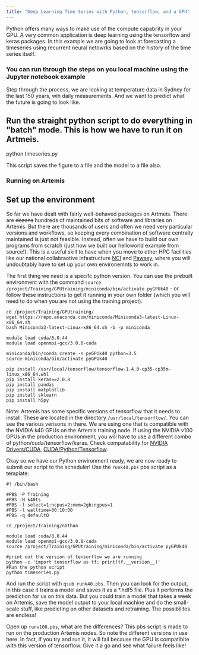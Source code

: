 ```yaml
---
title: "Deep Learning Time Series with Python, tensorflow, and a GPU"
---
```


Python offers many ways to make use of the compute capability in your GPU. A very common application is deep learning using the tensorflow and keras packages. In this example we are going to look at forecasting a timeseries using recurrent neural netowrks based on the history of the time series itself.

### You can run through the steps on you local machine using the Jupyter notebook example

Step through the process, we are looking at temperature data in Sydney for the last 150 years, wih daily measurements. And we want to predict what the future is going to look like.

## Run the straight python script to do everything in "batch" mode. This is how we have to run it on Artmeis.

python timeseries.py

This script saves the figure to a file and the model to a file also.

### Running on Artemis

## Set up the environment

So far we have dealt with fairly well-behaved packages on Artmeis. There are ~~dozens~~ hundreds of maintained bits of software and libraries on Artemis. But there are thousands of users and often we need very particular versions and workflows, so keeping every combination of software centrally maintained is just not feasible. Instead, often we have to build our own programs from scratch (just how we built our helloworld example from source!). This is a useful skill to have when you move to other HPC facilities like our national collabraotive infastructure [NCI](http://nci.org.au/) and [Pawsey](https://pawsey.org.au/), where you will undoubtably have to set up your own environemnts to work in.


The first thing we need is a specifc python version. You can use the prebuilt environment with the command ```source /project/Training/GPUtraining/miniconda/bin/activate pyGPUk40``` - or follow these instructions to get it running in your own folder (which you will need to do when you are not using the training project). 

```
cd /project/Training/GPUtraining/
wget https://repo.anaconda.com/miniconda/Miniconda3-latest-Linux-x86_64.sh
bash Miniconda3-latest-Linux-x86_64.sh -b -p miniconda

module load cuda/8.0.44
module load openmpi-gcc/3.0.0-cuda

miniconda/bin/conda create -n pyGPUk40 python=3.5
source miniconda/bin/activate pyGPUk40

pip install /usr/local/tensorflow/tensorflow-1.4.0-cp35-cp35m-linux_x86_64.whl
pip install keras==2.0.8
pip install pandas
pip install matplotlib
pip install sklearn
pip install h5py
```

Note: Artemis has some specific versions of tensorflow that it needs to install. These are located in the directory ```/usr/local/tensorflow/```. You can see the various verisons in there. We are using one that is compatible with the NVIDIA k40 GPUs on the Artemis training node. If using the NVIDIA v100 GPUs in the production environment, you will have to use a different combo of python/cuda/tensorflow/keras. Check compatability for [NVIDIA Drivers/CUDA](https://docs.nvidia.com/deploy/cuda-compatibility/index.html), [CUDA/Python/Tensorflow](https://www.tensorflow.org/install/source#tested_build_configurations).

Okay so we have our Python environment ready, we are now ready to submit our script to the scheduler! Use the ```runk40.pbs``` pbs script as a template:

```
#! /bin/bash

#PBS -P Training
#PBS -N k40ts 
#PBS -l select=1:ncpus=2:mem=2gb:ngpus=1
#PBS -l walltime=00:10:00
#PBS -q defaultQ

cd /project/Training/nathan

module load cuda/8.0.44
module load openmpi-gcc/3.0.0-cuda
source /project/Training/GPUtraining/miniconda/bin/activate pyGPUk40

#print out the version of tensorflow we are running
python -c 'import tensorflow as tf; print(tf.__version__)'
#Run the python script
python timeseries.py
```

And run the script with ```qsub runk40.pbs```. Then you can look for the output, in this case it trains a model and saves it as a *.hdf5 file. Plus it performs the prediction for us on this data. But you could train a model that takes a week on Artemis, save the model output to your local machine and do the small-scale stuff, like predicting on other datasets and retraining. The possibilites are endless!


Open up ```runv100.pbs```, what are the differences? This pbs script is made to run on the production Artemis nodes. So note the different versions in use here. In fact, if you try and run it, it will fail because the GPU is compatiblte with this version of tensorflow. Give it a go and see what failure feels like!





